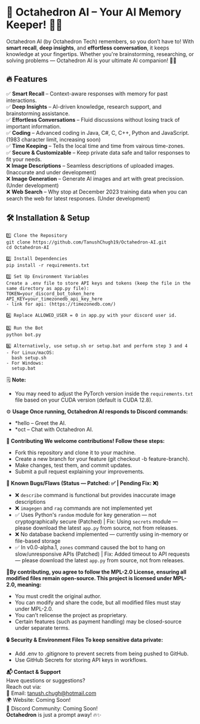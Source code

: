 # 🚀 Octahedron AI – Your AI Memory Keeper! 🧠✨  

Octahedron AI (by Octahedron Tech) remembers, so you don’t have to! With **smart recall**, **deep insights**, and **effortless conversation**, it keeps knowledge at your fingertips. Whether you're brainstorming, researching, or solving problems — Octahedron AI is your ultimate AI companion! 🤖💡  

## 🔥 Features  
✅ **Smart Recall** – Context-aware responses with memory for past interactions.  
✅ **Deep Insights** – AI-driven knowledge, research support, and brainstorming assistance.  
✅ **Effortless Conversations** – Fluid discussions without losing track of important information.  
✅ **Coding** – Advanced coding in Java, C#, C, C++, Python and JavaScript. (1983 character limit, increasing soon)  
✅ **Time Keeping** – Tells the local time and time from vairous time-zones.  
✅ **Secure & Customizable** – Keep private data safe and tailor responses to fit your needs.  
❌ **Image Descriptions** – Seamless descriptions of uploaded images. (Inaccurate and under development)  
❌ **Image Generation** – Generate AI images and art with great precission. (Under development)  
❌ **Web Search** – Why stop at December 2023 training data when you can search the web for latest responses. (Under development)  

## 🛠 Installation & Setup  
```
1️⃣ Clone the Repository  
git clone https://github.com/TanushChugh19/Octahedron-AI.git
cd Octahedron-AI

2️⃣ Install Dependencies
pip install -r requirements.txt

3️⃣ Set Up Environment Variables
Create a .env file to store API keys and tokens (keep the file in the same directory as app.py file):
TOKEN=your_discord_bot_token_here
API_KEY=your_timezonedb_api_key_here
- link for api: (https://timezonedb.com/)

4️⃣ Replace ALLOWED_USER = 0 in app.py with your discord user id.

5️⃣ Run the Bot
python bot.py

6️⃣ Alternatively, use setup.sh or setup.bat and perform step 3 and 4
- For Linux/macOS:  
  bash setup.sh  
- For Windows:  
  setup.bat
```
🗒️ **Note:**  
- You may need to adjust the PyTorch version inside the `requirements.txt` file based on your CUDA version (default is CUDA 12.8).  

⚙️ **Usage Once running, Octahedron AI responds to Discord commands:**  
- *hello – Greet the AI.
- *oct <message> – Chat with Octahedron AI.

**👥 Contributing
We welcome contributions! Follow these steps:**
- Fork this repository and clone it to your machine.
- Create a new branch for your feature (git checkout -b feature-branch).
- Make changes, test them, and commit updates.
- Submit a pull request explaining your improvements.

**🐛 Known Bugs/Flaws (Status — Patched: ✅ | Pending Fix: ❌)**  
- ❌ `describe` command is functional but provides inaccurate image descriptions  
- ❌ `imagegen` and `rag` commands are not implemented yet  
- ✅ Uses Python's `random` module for key generation — not cryptographically secure (Patched) | Fix: Using `secrets` module — please download the latest ```app.py``` from source, not from releases.  
- ❌ No database backend implemented — currently using in-memory or file-based storage  
- ✅ In v0.0-alpha.1, `zones` command caused the bot to hang on slow/unresponsive APIs (Patched) | Fix: Added timeout to API requests — please download the latest ```app.py``` from source, not from releases.  

**📜By contributing, you agree to follow the MPL-2.0 License, ensuring all modified files remain open-source. This project is licensed under MPL-2.0, meaning:**  
- You must credit the original author.
- You can modify and share the code, but all modified files must stay under MPL-2.0.
- You can’t relicense the project as proprietary.
- Certain features (such as payment handling) may be closed-source under separate terms.

**🔒 Security & Environment Files
To keep sensitive data private:**
- Add .env to .gitignore to prevent secrets from being pushed to GitHub.
- Use GitHub Secrets for storing API keys in workflows.

**📬 Contact & Support**  
Have questions or suggestions?  
Reach out via:  
📧 Email: [tanush.chugh@hotmail.com](mailto:tanush.chugh@hotmail.com)  
🌍 Website: Coming Soon!  
📡 Discord Community: Coming Soon!  
**Octahedron** is just a prompt away! 🔥✨  
